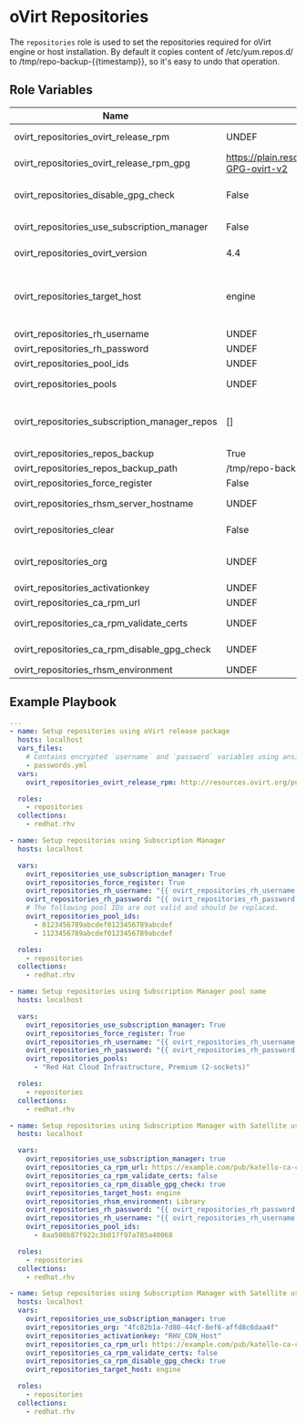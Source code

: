 oVirt Repositories
==================

The `repositories` role is used to set the repositories required for
oVirt engine or host installation. By default it copies content of
/etc/yum.repos.d/ to /tmp/repo-backup-{{timestamp}}, so it's easy to undo that operation.

Role Variables
--------------

| Name                                       | Default value         |  Description                              |
|--------------------------------------------|-----------------------|-------------------------------------------|
| ovirt_repositories_ovirt_release_rpm       | UNDEF                 | URL of oVirt release package, which contains required repositories configuration. |
| ovirt_repositories_ovirt_release_rpm_gpg   | https://plain.resources.ovirt.org/pub/keys/RPM-GPG-ovirt-v2 | Address of the rpm GPG key. |
| ovirt_repositories_disable_gpg_check       | False                 | Disable the GPG check for <i>ovirt_repositories_ovirt_release_rpm</i>. by default is False unless 'master.rpm' in <i>ovirt_repositories_ovirt_release_rpm</i>. |
| ovirt_repositories_use_subscription_manager| False                 | If true it will use repos from subscription manager and the value of <i>ovirt_repositories_ovirt_release_rpm</i> will be ignored. |
| ovirt_repositories_ovirt_version           | 4.4                   | oVirt release version (Supported versions [4.1, 4.2, 4.3, 4.4]). Will be used to enable the required repositories and enable modules. |
| ovirt_repositories_target_host             | engine                | Type of the target machine, which should be one of [engine, host, rhvh, host_ppc]. This parameter takes effect only in case <i>ovirt_repositories_use_subscription_manager</i> is set to True. If incorrect version or target is specified no repositories are enabled. The host_ppc is available only on 4.4. |
| ovirt_repositories_rh_username             | UNDEF                 | Username to use for subscription manager. |
| ovirt_repositories_rh_password             | UNDEF                 | Password to use for subscription manager. |
| ovirt_repositories_pool_ids                | UNDEF                 | List of pools ids to subscribe to. |
| ovirt_repositories_pools                   | UNDEF                 | Specify a list of subscription pool names. Use <i>ovirt_repositories_pool_ids</i> instead if possible, as it is much faster. |
| ovirt_repositories_subscription_manager_repos| []                  | List of repositories to enable by subscription-manager. By default we have list of repositories for each {{ovirt_repositories_target_host}}_{{ovirt_repositories_ovirt_version}} in vars folder. |
| ovirt_repositories_repos_backup            | True                  | When set to `False`, original repositories won't be backed up. |
| ovirt_repositories_repos_backup_path       | /tmp/repo-backup-{{timestamp}} | Directory to backup the original repositories configuration |
| ovirt_repositories_force_register          | False                 | Bool to register the system even if it is already registered. |
| ovirt_repositories_rhsm_server_hostname    | UNDEF                 | Hostname of the RHSM server. By default it's used from rhsm configuration. |
| ovirt_repositories_clear                   | False                 | If True all repositories will be unregistered before registering new ones. |
| ovirt_repositories_org                     | UNDEF                 | The org will be used for subscription manager. The `ovirt_repositories_org` and `ovirt_repositories_activationkey` will be used over `ovirt_repositories_pool_ids`. |
| ovirt_repositories_activationkey           | UNDEF                 | The activation key will be used for the subscription manager. |
| ovirt_repositories_ca_rpm_url              | UNDEF                 | The URL for Satellite rpm will set up host certificates. |
| ovirt_repositories_ca_rpm_validate_certs   | UNDEF                 | If `False` it will ignore all SSL certificates for the `ovirt_repositories_ca_rpm_url`. |
| ovirt_repositories_ca_rpm_disable_gpg_check| UNDEF                 | If `True` it will ignore all GPG check for the `ovirt_repositories_ca_rpm_url`. |
| ovirt_repositories_rhsm_environment        | UNDEF                 | The Satellite environment to specify libraries. |


Example Playbook
----------------

```yaml
---
- name: Setup repositories using oVirt release package
  hosts: localhost
  vars_files:
    # Contains encrypted `username` and `password` variables using ansible-vault
    - passwords.yml
  vars:
    ovirt_repositories_ovirt_release_rpm: http://resources.ovirt.org/pub/yum-repo/ovirt-master-release.rpm

  roles:
    - repositories
  collections:
    - redhat.rhv
```

```yaml
- name: Setup repositories using Subscription Manager
  hosts: localhost

  vars:
    ovirt_repositories_use_subscription_manager: True
    ovirt_repositories_force_register: True
    ovirt_repositories_rh_username: "{{ ovirt_repositories_rh_username }}"
    ovirt_repositories_rh_password: "{{ ovirt_repositories_rh_password }}"
    # The following pool IDs are not valid and should be replaced.
    ovirt_repositories_pool_ids:
      - 0123456789abcdef0123456789abcdef
      - 1123456789abcdef0123456789abcdef

  roles:
    - repositories
  collections:
    - redhat.rhv
```

```yaml
- name: Setup repositories using Subscription Manager pool name
  hosts: localhost

  vars:
    ovirt_repositories_use_subscription_manager: True
    ovirt_repositories_force_register: True
    ovirt_repositories_rh_username: "{{ ovirt_repositories_rh_username }}"
    ovirt_repositories_rh_password: "{{ ovirt_repositories_rh_password }}"
    ovirt_repositories_pools:
      - "Red Hat Cloud Infrastructure, Premium (2-sockets)"

  roles:
    - repositories
  collections:
    - redhat.rhv
```

```yaml
- name: Setup repositories using Subscription Manager with Satellite using username and password
  hosts: localhost

  vars:
    ovirt_repositories_use_subscription_manager: true
    ovirt_repositories_ca_rpm_url: https://example.com/pub/katello-ca-consumer-latest.noarch.rpm
    ovirt_repositories_ca_rpm_validate_certs: false
    ovirt_repositories_ca_rpm_disable_gpg_check: true
    ovirt_repositories_target_host: engine
    ovirt_repositories_rhsm_environment: Library
    ovirt_repositories_rh_password: "{{ ovirt_repositories_rh_password }}"
    ovirt_repositories_rh_username: "{{ ovirt_repositories_rh_username }}"
    ovirt_repositories_pool_ids:
      - 8aa508b87f922c3b017f97a785a40068

  roles:
    - repositories
  collections:
    - redhat.rhv
```

```yaml
- name: Setup repositories using Subscription Manager with Satellite using org and activationkey
  hosts: localhost
  vars:
    ovirt_repositories_use_subscription_manager: true
    ovirt_repositories_org: "4fc82b1a-7d80-44cf-8ef6-affd8c6daa4f"
    ovirt_repositories_activationkey: "RHV_CDN_Host"
    ovirt_repositories_ca_rpm_url: https://example.com/pub/katello-ca-consumer-latest.noarch.rpm
    ovirt_repositories_ca_rpm_validate_certs: false
    ovirt_repositories_ca_rpm_disable_gpg_check: true
    ovirt_repositories_target_host: engine

  roles:
    - repositories
  collections:
    - redhat.rhv
```
